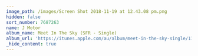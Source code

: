 ```yaml
---
image_path: /images/Screen Shot 2018-11-19 at 12.43.08 pm.png
hidden: false
sort_number: 7687263
name: J Motor
album_name: Meet In The Sky (SFR - Single)
album_url: 'https://itunes.apple.com/au/album/meet-in-the-sky-single/1138245327'
_hide_content: true
---
```


